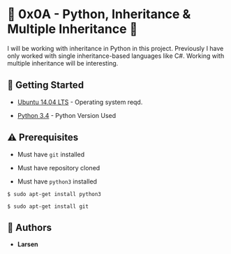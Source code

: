 # :shell: 0x0A - Python, Inheritance & Multiple Inheritance :shell:

I will be working with inheritance in Python in this project. Previously I have only worked with single inheritance-based languages like C#. Working with multiple inheritance will be interesting.

## :running: Getting Started

* [Ubuntu 14.04 LTS](http://releases.ubuntu.com/14.04/) - Operating system reqd.

* [Python 3.4](https://www.python.org/download/releases/3.4.0/) - Python Version Used

## :warning: Prerequisites

* Must have `git` installed

* Must have repository cloned

* Must have `python3` installed

```
$ sudo apt-get install python3
```

```
$ sudo apt-get install git
```

## :blue_book: Authors
* **Larsen**
